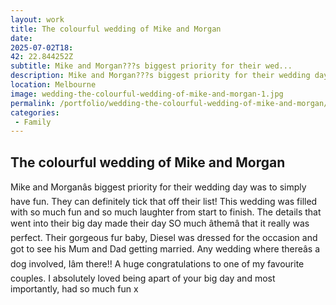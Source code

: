 ```yaml
---
layout: work
title: The colourful wedding of Mike and Morgan
date: 
2025-07-02T18: 
42: 22.844252Z
subtitle: Mike and Morgan???s biggest priority for their wed...
description: Mike and Morgan???s biggest priority for their wedding day was to simply have fun. They can definitely tick that off their list! This wedding was filled with so much fun and so much laughter from start to finish. The details that went into their big day made their day SO much ???them??? that it re...
location: Melbourne
image: wedding-the-colourful-wedding-of-mike-and-morgan-1.jpg
permalink: /portfolio/wedding-the-colourful-wedding-of-mike-and-morgan/
categories:
 - Family
---
```


## The colourful wedding of Mike and Morgan

Mike and Morganâs biggest priority for their wedding day was to simply have fun. They can definitely tick that off their list! This wedding was filled with so much fun and so much laughter from start to finish. The details that went into their big day made their day SO much âthemâ that it really was perfect. Their gorgeous fur baby, Diesel was dressed for the occasion and got to see his Mum and Dad getting married. Any wedding where thereâs a dog involved, Iâm there!! A huge congratulations to one of my favourite couples. I absolutely loved being apart of your big day and most importantly, had so much fun x

